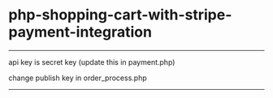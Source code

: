 # php-shopping-cart-with-stripe-payment-integration

***** 
api key is secret key (update this in payment.php)

change publish key in order_process.php


*****
